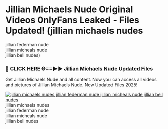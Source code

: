 # Jillian Michaels Nude Original Videos 0nlyFans Leaked - Files Updated! (jillian michaels nudes<br>
jillian federman nude<br>
jillian micheals nude<br>
jillian bell nudes)

<h3>🔴 CLICK HERE 🌐==►► <a href="https://tinyurl.com/2p9ay9w9" rel="nofollow">Jillian Michaels Nude Updated Files</a></h3>

Get Jillian Michaels Nude and all content. Now you can access all videos and pictures of Jillian Michaels Nude. New Updated Files 2025!

[![jillian michaels nudes<br>
jillian federman nude<br>
jillian micheals nude<br>
jillian bell nudes](https://i.imgur.com/KQgVmj3.gif)](https://tinyurl.com/2p9ay9w9)
jillian michaels nudes<br>
jillian federman nude<br>
jillian micheals nude<br>
jillian bell nudes